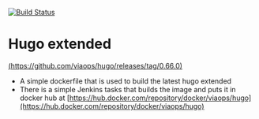 [![Build Status](https://jenkins.viaops.com/buildStatus/icon?job=Hugo?style=flat-square)](https://jenkins.viaops.com/job/Hugo/)
# Hugo extended

[(https://github.com/viaops/hugo/releases/tag/0.66.0)](https://github.com/viaops/hugo/releases/tag/0.66.0)

- A simple dockerfile that is used to build the latest hugo extended
- There is a simple Jenkins tasks that builds the image and puts it in docker hub at [https://hub.docker.com/repository/docker/viaops/hugo](https://hub.docker.com/repository/docker/viaops/hugo)

